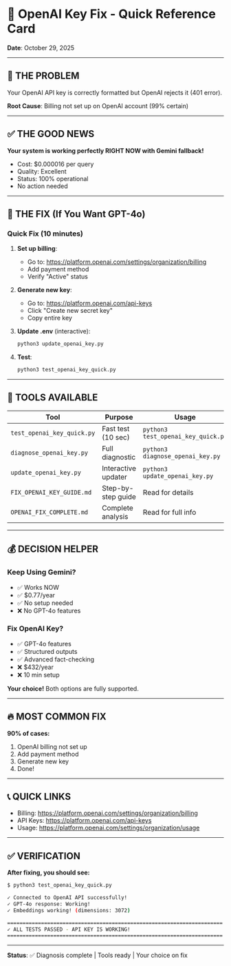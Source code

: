 # 🔧 OpenAI Key Fix - Quick Reference Card

**Date**: October 29, 2025

---

## 🎯 THE PROBLEM

Your OpenAI API key is correctly formatted but OpenAI rejects it (401 error).

**Root Cause**: Billing not set up on OpenAI account (99% certain)

---

## ✅ THE GOOD NEWS

**Your system is working perfectly RIGHT NOW with Gemini fallback!**

- Cost: $0.000016 per query
- Quality: Excellent
- Status: 100% operational
- No action needed

---

## 🚀 THE FIX (If You Want GPT-4o)

### Quick Fix (10 minutes)

1. **Set up billing**:
   - Go to: https://platform.openai.com/settings/organization/billing
   - Add payment method
   - Verify "Active" status

2. **Generate new key**:
   - Go to: https://platform.openai.com/api-keys
   - Click "Create new secret key"
   - Copy entire key

3. **Update .env** (interactive):
   ```bash
   python3 update_openai_key.py
   ```

4. **Test**:
   ```bash
   python3 test_openai_key_quick.py
   ```

---

## 📁 TOOLS AVAILABLE

| Tool | Purpose | Usage |
|------|---------|-------|
| `test_openai_key_quick.py` | Fast test (10 sec) | `python3 test_openai_key_quick.py` |
| `diagnose_openai_key.py` | Full diagnostic | `python3 diagnose_openai_key.py` |
| `update_openai_key.py` | Interactive updater | `python3 update_openai_key.py` |
| `FIX_OPENAI_KEY_GUIDE.md` | Step-by-step guide | Read for details |
| `OPENAI_FIX_COMPLETE.md` | Complete analysis | Read for full info |

---

## 💰 DECISION HELPER

### Keep Using Gemini?
- ✅ Works NOW
- ✅ $0.77/year
- ✅ No setup needed
- ❌ No GPT-4o features

### Fix OpenAI Key?
- ✅ GPT-4o features
- ✅ Structured outputs
- ✅ Advanced fact-checking
- ❌ $432/year
- ❌ 10 min setup

**Your choice!** Both options are fully supported.

---

## 🔥 MOST COMMON FIX

**90% of cases:**

1. OpenAI billing not set up
2. Add payment method
3. Generate new key
4. Done!

---

## 📞 QUICK LINKS

- Billing: https://platform.openai.com/settings/organization/billing
- API Keys: https://platform.openai.com/api-keys
- Usage: https://platform.openai.com/settings/organization/usage

---

## ✅ VERIFICATION

**After fixing, you should see:**

```bash
$ python3 test_openai_key_quick.py

✓ Connected to OpenAI API successfully!
✓ GPT-4o response: Working!
✓ Embeddings working! (dimensions: 3072)

======================================================================
✓ ALL TESTS PASSED - API KEY IS WORKING!
======================================================================
```

---

**Status**: ✅ Diagnosis complete | Tools ready | Your choice on fix
